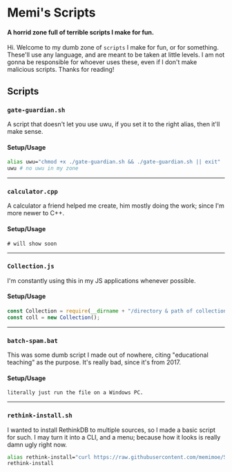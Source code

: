 # Memi's Scripts
#### A horrid zone full of terrible scripts I make for fun.

Hi. Welcome to my dumb zone of `scripts` I make for fun, or for something. These'll use any language, and are meant to be taken at little levels. I am not gonna be responsible for whoever uses these, even if I don't make malicious scripts. Thanks for reading!

## Scripts
### `gate-guardian.sh`
A script that doesn't let you use uwu, if you set it to the right alias, then it'll make sense.

#### Setup/Usage
```sh
alias uwu="chmod +x ./gate-guardian.sh && ./gate-guardian.sh || exit"
uwu # no uwu in my zone
```
___
### `calculator.cpp`
A calculator a friend helped me create, him mostly doing the work; since I'm more newer to C++.

#### Setup/Usage
```
# will show soon
```
___
### `Collection.js`
I'm constantly using this in my JS applications whenever possible.

#### Setup/Usage
```js
const Collection = require(__dirname + "/directory & path of collection.js");
const coll = new Collection();
```
___
### `batch-spam.bat`
This was some dumb script I made out of nowhere, citing "educational teaching" as the purpose.
It's really bad, since it's from 2017.

#### Setup/Usage
```
literally just run the file on a Windows PC.
```
___
### `rethink-install.sh`
I wanted to install RethinkDB to multiple sources, so I made a basic script for such. I may turn it into a CLI, and a menu; because how it looks is really damn ugly right now.

```sh
alias rethink-install="curl https://raw.githubusercontent.com/memimoe/Scriptz/master/rethink-install | bash"
rethink-install
```
